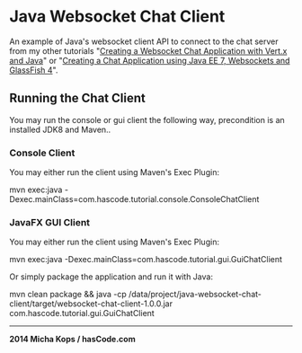 # Java Websocket Chat Client

An example of Java's websocket client API to connect to the chat server from my other tutorials "[Creating a Websocket Chat Application with Vert.x and Java]" or "[Creating a Chat Application using Java EE 7, Websockets and GlassFish 4]".

## Running the Chat Client

You may run the console or gui client the following way, precondition is an installed JDK8 and Maven..

### Console Client

You may either run the client using Maven's Exec Plugin:

   mvn exec:java -Dexec.mainClass=com.hascode.tutorial.console.ConsoleChatClient 


### JavaFX GUI Client

You may either run the client using Maven's Exec Plugin:

   mvn exec:java -Dexec.mainClass=com.hascode.tutorial.gui.GuiChatClient

Or simply package the application and run it with Java:

   mvn clean package && java -cp /data/project/java-websocket-chat-client/target/websocket-chat-client-1.0.0.jar com.hascode.tutorial.gui.GuiChatClient

----

**2014 Micha Kops / hasCode.com**


   [Creating a Websocket Chat Application with Vert.x and Java]:http://www.hascode.com/2013/11/creating-a-websocket-chat-application-with-vert-x-and-java/
   [Creating a Chat Application using Java EE 7, Websockets and GlassFish 4]:http://www.hascode.com/2013/08/creating-a-chat-application-using-java-ee-7-websockets-and-glassfish-4/
